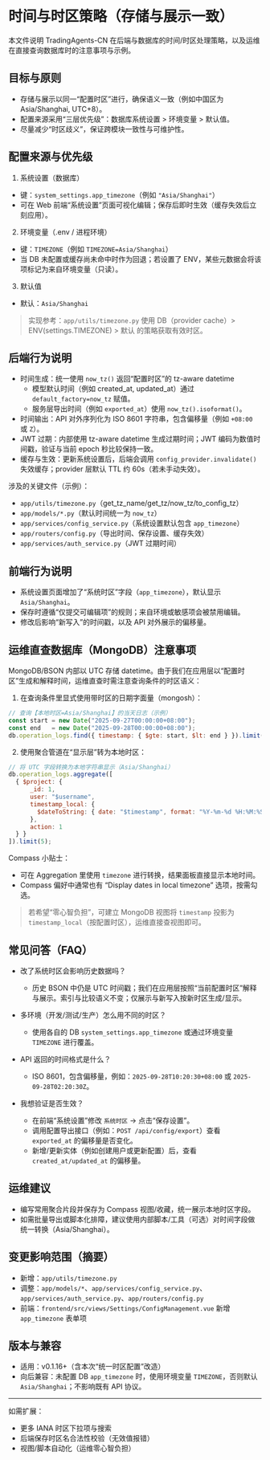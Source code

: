 # 时间与时区策略（存储与展示一致）

本文件说明 TradingAgents-CN 在后端与数据库的时间/时区处理策略，以及运维在直接查询数据库时的注意事项与示例。

## 目标与原则

- 存储与展示以同一“配置时区”进行，确保语义一致（例如中国区为 Asia/Shanghai, UTC+8）。
- 配置来源采用“三层优先级”：数据库系统设置 > 环境变量 > 默认值。
- 尽量减少“时区歧义”，保证跨模块一致性与可维护性。

## 配置来源与优先级

1) 系统设置（数据库）
- 键：`system_settings.app_timezone`（例如 `"Asia/Shanghai"`）
- 可在 Web 前端“系统设置”页面可视化编辑；保存后即时生效（缓存失效后立刻应用）。

2) 环境变量（.env / 进程环境）
- 键：`TIMEZONE`（例如 `TIMEZONE=Asia/Shanghai`）
- 当 DB 未配置或缓存尚未命中时作为回退；若设置了 ENV，某些元数据会将该项标记为来自环境变量（只读）。

3) 默认值
- 默认：`Asia/Shanghai`

> 实现参考：`app/utils/timezone.py` 使用 DB（provider cache）> ENV(settings.TIMEZONE) > 默认 的策略获取有效时区。

## 后端行为说明

- 时间生成：统一使用 `now_tz()` 返回“配置时区”的 tz-aware datetime
  - 模型默认时间（例如 created_at, updated_at）通过 `default_factory=now_tz` 赋值。
  - 服务层导出时间（例如 `exported_at`）使用 `now_tz().isoformat()`。
- 时间输出：API 对外序列化为 ISO 8601 字符串，包含偏移量（例如 `+08:00` 或 `Z`）。
- JWT 过期：内部使用 tz-aware datetime 生成过期时间；JWT 编码为数值时间戳，验证与当前 epoch 秒比较保持一致。
- 缓存与生效：更新系统设置后，后端会调用 `config_provider.invalidate()` 失效缓存；provider 层默认 TTL 约 60s（若未手动失效）。

涉及的关键文件（示例）：
- `app/utils/timezone.py`（get_tz_name/get_tz/now_tz/to_config_tz）
- `app/models/*.py`（默认时间统一为 `now_tz`）
- `app/services/config_service.py`（系统设置默认包含 `app_timezone`）
- `app/routers/config.py`（导出时间、保存设置、缓存失效）
- `app/services/auth_service.py`（JWT 过期时间）

## 前端行为说明

- 系统设置页面增加了“系统时区”字段（`app_timezone`），默认显示 `Asia/Shanghai`。
- 保存时遵循“仅提交可编辑项”的规则；来自环境或敏感项会被禁用编辑。
- 修改后影响“新写入”的时间戳，以及 API 对外展示的偏移量。

## 运维直查数据库（MongoDB）注意事项

MongoDB/BSON 内部以 UTC 存储 datetime。由于我们在应用层以“配置时区”生成和解释时间，运维直查时需注意查询条件的时区语义：

1) 在查询条件里显式使用带时区的日期字面量（mongosh）：

```javascript
// 查询【本地时区=Asia/Shanghai】的当天日志（示例）
const start = new Date("2025-09-27T00:00:00+08:00");
const end   = new Date("2025-09-28T00:00:00+08:00");
db.operation_logs.find({ timestamp: { $gte: start, $lt: end } }).limit(5);
```

2) 使用聚合管道在“显示层”转为本地时区：

```javascript
// 将 UTC 字段转换为本地字符串显示（Asia/Shanghai）
db.operation_logs.aggregate([
  { $project: {
      _id: 1,
      user: "$username",
      timestamp_local: {
        $dateToString: { date: "$timestamp", format: "%Y-%m-%d %H:%M:%S", timezone: "Asia/Shanghai" }
      },
      action: 1
  } }
]).limit(5);
```

Compass 小贴士：
- 可在 Aggregation 里使用 `timezone` 进行转换，结果面板直接显示本地时间。
- Compass 偏好中通常也有 “Display dates in local timezone” 选项，按需勾选。

> 若希望“零心智负担”，可建立 MongoDB 视图将 `timestamp` 投影为 `timestamp_local`（按配置时区），运维直接查视图即可。

## 常见问答（FAQ）

- 改了系统时区会影响历史数据吗？
  - 历史 BSON 中仍是 UTC 时间戳；我们在应用层按照“当前配置时区”解释与展示。索引与比较语义不变；仅展示与新写入按新时区生成/显示。

- 多环境（开发/测试/生产）怎么用不同的时区？
  - 使用各自的 DB `system_settings.app_timezone` 或通过环境变量 `TIMEZONE` 进行覆盖。

- API 返回的时间格式是什么？
  - ISO 8601，包含偏移量，例如：`2025-09-28T10:20:30+08:00` 或 `2025-09-28T02:20:30Z`。

- 我想验证是否生效？
  - 在前端“系统设置”修改 `系统时区` → 点击“保存设置”。
  - 调用配置导出接口（例如：`POST /api/config/export`）查看 `exported_at` 的偏移量是否变化。
  - 新增/更新实体（例如创建用户或更新配置）后，查看 `created_at/updated_at` 的偏移量。

## 运维建议

- 编写常用聚合片段并保存为 Compass 视图/收藏，统一展示本地时区字段。
- 如需批量导出或脚本化排障，建议使用内部脚本/工具（可选）对时间字段做统一转换（Asia/Shanghai）。

## 变更影响范围（摘要）

- 新增：`app/utils/timezone.py`
- 调整：`app/models/*`、`app/services/config_service.py`、`app/services/auth_service.py`、`app/routers/config.py`
- 前端：`frontend/src/views/Settings/ConfigManagement.vue` 新增 `app_timezone` 表单项

## 版本与兼容

- 适用：v0.1.16+（含本次“统一时区配置”改造）
- 向后兼容：未配置 DB `app_timezone` 时，使用环境变量 `TIMEZONE`，否则默认 `Asia/Shanghai`；不影响既有 API 协议。

---

如需扩展：
- 更多 IANA 时区下拉项与搜索
- 后端保存时区名合法性校验（无效值报错）
- 视图/脚本自动化（运维零心智负担）

